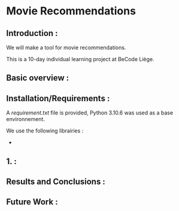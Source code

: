# Movie Recommendations

## Introduction :

We will make a tool for movie recommendations.

This is a 10-day individual learning project at BeCode Liège.

## Basic overview :

## Installation/Requirements :

A *requirement.txt* file is provided, Python 3.10.6 was used as a base environnement.

We use the following librairies :

* 

## 1. :



## Results and Conclusions :



## Future Work :
